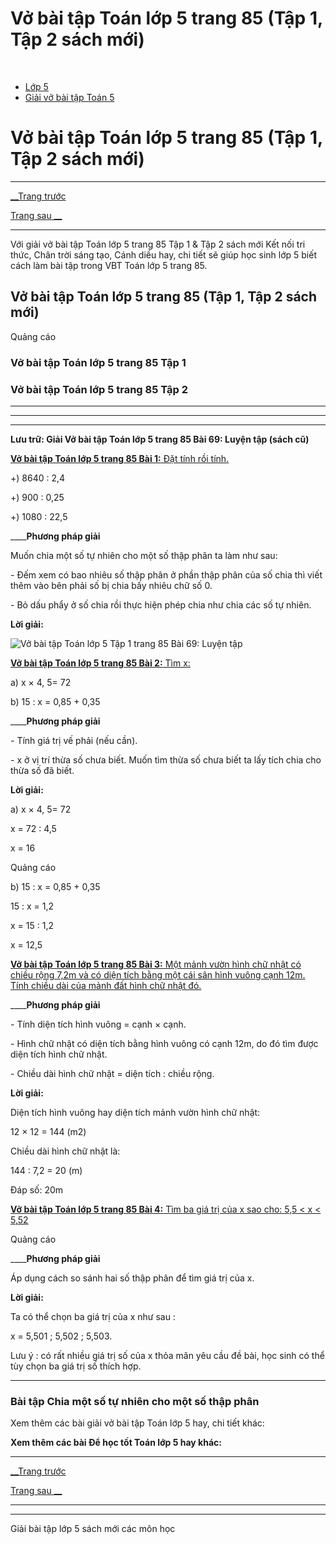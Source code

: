 # Vở bài tập Toán lớp 5 trang 85 (Tập 1, Tập 2 sách mới)

﻿

  * [Lớp 5](https://vietjack.com/series/lop-5.jsp)
  * [Giải vở bài tập Toán 5](https://vietjack.com/giai-vo-bai-tap-toan-5/index.jsp)



# Vở bài tập Toán lớp 5 trang 85 (Tập 1, Tập 2 sách mới)

* * *

[__Trang trước](https://vietjack.com/giai-vo-bai-tap-toan-5/bai-68-chia-mot-so-tu-nhien-cho-mot-so-thap-phan.jsp)

[Trang sau __](https://vietjack.com/giai-vo-bai-tap-toan-5/bai-70-chia-mot-so-thap-phan-cho-mot-so-thap-phan.jsp)

* * *

Với giải vở bài tập Toán lớp 5 trang 85 Tập 1 & Tập 2 sách mới Kết nối tri thức, Chân trời sáng tạo, Cánh diều hay, chi tiết sẽ giúp học sinh lớp 5 biết cách làm bài tập trong VBT Toán lớp 5 trang 85.

## Vở bài tập Toán lớp 5 trang 85 (Tập 1, Tập 2 sách mới)

Quảng cáo

### Vở bài tập Toán lớp 5 trang 85 Tập 1

### Vở bài tập Toán lớp 5 trang 85 Tập 2

* * *

* * *

* * *

**Lưu trữ: Giải Vở bài tập Toán lớp 5 trang 85 Bài 69: Luyện tập (sách cũ)**

[**Vở bài tập Toán lớp 5 trang 85 Bài 1:** Đặt tính rồi tính.](https://vietjack.com/giai-vo-bai-tap-toan-5/bai-1-trang-85-vbt-toan-5-tap-1.jsp)

+) 8640 : 2,4

+) 900 : 0,25

+) 1080 : 22,5

____**Phương pháp giải**

Muốn chia một số tự nhiên cho một số thập phân ta làm như sau:

\- Đếm xem có bao nhiêu số thập phân ở phần thập phân của số chia thì viết thêm vào bên phải số bị chia bấy nhiêu chữ số 0.

\- Bỏ dấu phẩy ở số chia rồi thực hiện phép chia như chia các số tự nhiên.

**Lời giải:**

![Vở bài tập Toán lớp 5 Tập 1 trang 85 Bài 69: Luyện tập](https://vietjack.com/giai-vo-bai-tap-toan-5/images/bai-1-trang-85-vbt-toan-5-tap-1.PNG)

[**Vở bài tập Toán lớp 5 trang 85 Bài 2:** Tìm x: ](https://vietjack.com/giai-vo-bai-tap-toan-5/bai-2-trang-85-vbt-toan-5-tap-1.jsp)

a) x × 4, 5= 72

b) 15 : x = 0,85 + 0,35

____**Phương pháp giải**

\- Tính giá trị vế phải (nếu cần).

\- x ở vị trí thừa số chưa biết. Muốn tìm thừa số chưa biết ta lấy tích chia cho thừa số đã biết.

**Lời giải:**

a) x × 4, 5= 72

x = 72 : 4,5

x = 16 

Quảng cáo

b) 15 : x = 0,85 + 0,35

15 : x = 1,2

x = 15 : 1,2

x = 12,5

[**Vở bài tập Toán lớp 5 trang 85 Bài 3:** Một mảnh vườn hình chữ nhật có chiều rộng 7,2m và có diện tích bằng một cái sân hình vuông cạnh 12m. Tính chiều dài của mảnh đất hình chữ nhật đó.](https://vietjack.com/giai-vo-bai-tap-toan-5/bai-3-trang-85-vbt-toan-5-tap-1.jsp)

____**Phương pháp giải**

\- Tính diện tích hình vuông = cạnh × cạnh.

\- Hình chữ nhật có diện tích bằng hình vuông có cạnh 12m, do đó tìm được diện tích hình chữ nhật.

\- Chiều dài hình chữ nhật = diện tích : chiều rộng.

**Lời giải:**

Diện tích hình vuông hay diện tích mảnh vườn hình chữ nhật:

12 × 12 = 144 (m2)

Chiều dài hình chữ nhật là:

144 : 7,2 = 20 (m)

Đáp số: 20m

[**Vở bài tập Toán lớp 5 trang 85 Bài 4:** Tìm ba giá trị của x sao cho: 5,5 < x < 5,52 ](https://vietjack.com/giai-vo-bai-tap-toan-5/bai-4-trang-85-vbt-toan-5-tap-1.jsp)

Quảng cáo

____**Phương pháp giải**

Áp dụng cách so sánh hai số thập phân để tìm giá trị của x.

**Lời giải:**

Ta có thể chọn ba giá trị của x như sau : 

x = 5,501 ; 5,502 ; 5,503.

Lưu ý : có rất nhiều giá trị số của x thỏa mãn yêu cầu đề bài, học sinh có thể tùy chọn ba giá trị số thích hợp.

* * *

### **Bài tập Chia một số tự nhiên cho một số thập phân**

Xem thêm các bài giải vở bài tập Toán lớp 5 hay, chi tiết khác:

**Xem thêm các bài Để học tốt Toán lớp 5 hay khác:**

* * *

[__Trang trước](https://vietjack.com/giai-vo-bai-tap-toan-5/bai-68-chia-mot-so-tu-nhien-cho-mot-so-thap-phan.jsp)

[Trang sau __](https://vietjack.com/giai-vo-bai-tap-toan-5/bai-70-chia-mot-so-thap-phan-cho-mot-so-thap-phan.jsp)

* * *

* * *

Giải bài tập lớp 5 sách mới các môn học

